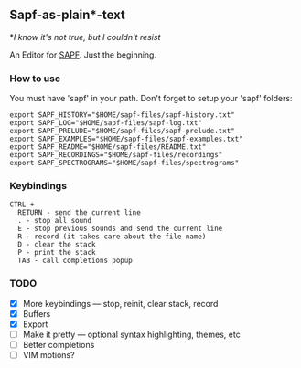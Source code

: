 ## Sapf-as-plain*-text
**I know it's not true, but I couldn't resist*

An Editor for [SAPF](https://github.com/lfnoise/sapf).
Just the beginning.

### How to use
You must have 'sapf' in your path.
Don't forget to setup your 'sapf' folders:
```
export SAPF_HISTORY="$HOME/sapf-files/sapf-history.txt"
export SAPF_LOG="$HOME/sapf-files/sapf-log.txt"
export SAPF_PRELUDE="$HOME/sapf-files/sapf-prelude.txt"
export SAPF_EXAMPLES="$HOME/sapf-files/sapf-examples.txt"
export SAPF_README="$HOME/sapf-files/README.txt"
export SAPF_RECORDINGS="$HOME/sapf-files/recordings"
export SAPF_SPECTROGRAMS="$HOME/sapf-files/spectrograms"
```

### Keybindings
```
CTRL +
  RETURN - send the current line
  . - stop all sound
  E - stop previous sounds and send the current line
  R - record (it takes care about the file name)
  D - clear the stack
  P - print the stack
  TAB - call completions popup
 ```

### TODO
- [X] More keybindings — stop, reinit, clear stack, record
- [X] Buffers
- [X] Export
- [ ] Make it pretty — optional syntax highlighting, themes, etc
- [ ] Better completions
- [ ] VIM motions?
